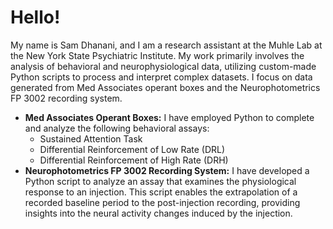 # Hello!

My name is Sam Dhanani, and I am a research assistant at the Muhle Lab at the New York State Psychiatric Institute. 
My work primarily involves the analysis of behavioral and neurophysiological data, utilizing custom-made Python scripts to process and interpret complex datasets.
I focus on data generated from Med Associates operant boxes and the Neurophotometrics FP 3002 recording system.
- **Med Associates Operant Boxes:** I have employed Python to complete and analyze the following behavioral assays:
  - Sustained Attention Task
  - Differential Reinforcement of Low Rate (DRL)
  - Differential Reinforcement of High Rate (DRH)
- **Neurophotometrics FP 3002 Recording System:** I have developed a Python script to analyze an assay that examines the physiological response to an injection. This script enables the extrapolation of a recorded baseline period to the post-injection recording, providing insights into the neural activity changes induced by the injection.



<!---
samfdhanani/samfdhanani is a ✨ special ✨ repository because its `README.md` (this file) appears on your GitHub profile.
You can click the Preview link to take a look at your changes.
--->
